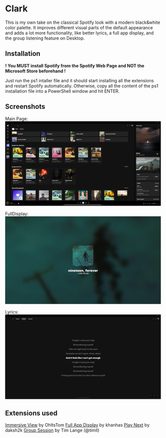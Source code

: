 # Clark

This is my own take on the classical Spotify look with a modern black&white color palette. It improves different visual parts of the default appearance and adds a lot more functionality, like better lyrics, a full app display, and the group listening feature on Desktop.

## Installation

**! You MUST install Spotify from the Spotify Web Page and NOT the Microsoft Store beforehand !**

Just run the ps1 intaller file and it should start installing all the extensions and restart Spotify automatically.
Otherwise, copy all the content of the ps1 installation file into a PowerShell window and hit ENTER.

## Screenshots

Main Page:
![App Screenshot](./Screenshots/MainPage.png?raw=true "Main Page")

FullDisplay:
![App Screenshot](./Screenshots/FullDisplay.png?raw=true "FullAppDisplay")

Lyrics:
![App Screenshot](./Screenshots/Lyrics.png?raw=true "Lyrics")

## Extensions used

[Immersive View](https://github.com/ohitstom/spicetify-extensions/tree/main/immersiveView) by OhItsTom
[Full App Display](https://github.com/huhridge/huh-spicetify-extensions/tree/main/fullAppDisplayModified) by khanhas
[Play Next](https://github.com/daksh2k/Spicetify-stuff/blob/master/Extensions/playNext.js) by daksh2k
[Group Session](https://github.com/timll/spotify-group-session) by Tim Lange (@timll)
